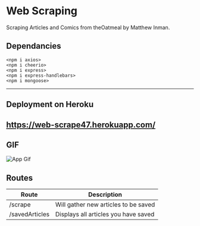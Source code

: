 # Web Scraping
Scraping Articles and Comics from theOatmeal by Matthew Inman.

## Dependancies
    <npm i axios>
    <npm i cheerio>
    <npm i express>
    <npm i express-handlebars>
    <npm i mongoose>
---

## Deployment on Heroku
https://web-scrape47.herokuapp.com/
---

## GIF
![App Gif]()

## Routes

| Route | Description |
| ----------- | ----------- |
| /scrape | Will gather new articles to be saved |
| /savedArticles | Displays all articles you have saved |

